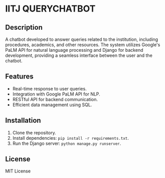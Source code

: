 # IITJ QUERYCHATBOT

## Description
A chatbot developed to answer queries related to the institution, including procedures, academics, and other resources. The system utilizes Google's PaLM API for natural language processing and Django for backend development, providing a seamless interface between the user and the chatbot.

## Features
- Real-time response to user queries.
- Integration with Google PaLM API for NLP.
- RESTful API for backend communication.
- Efficient data management using SQL.

## Installation
1. Clone the repository.
2. Install dependencies: `pip install -r requirements.txt`.
3. Run the Django server: `python manage.py runserver`.

## License
MIT License
